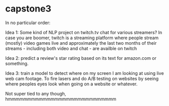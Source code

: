 # capstone3

In no particular order:

Idea 1: Some kind of NLP project on twitch.tv chat for various streamers? In case you are boomer, twitch is a streaming platform where people stream (mostly) video games live and approximately the last two months of their streams - including both video and chat - are availble on twitch

Idea 2: predict a review's star rating based on its text for amazon.com or something.

Idea 3: train a model to detect where on my screen I am looking at using live web cam footage. To fire lasers and do A/B testing on websites by seeing where peoples eyes look when going on a website or whatever.

Not super tied to any though, hmmmmmmmmmmmmmmmmmmmmmmmmmmmm

